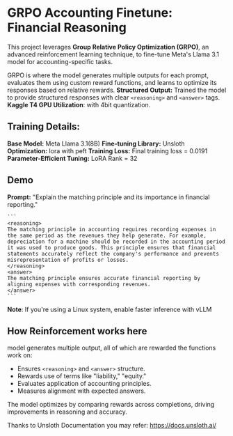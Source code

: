 # GRPO Accounting Finetune: Financial Reasoning

This project leverages **Group Relative Policy Optimization (GRPO)**, an advanced reinforcement learning technique, to fine-tune Meta's Llama 3.1 model for accounting-specific tasks.


GRPO is where the model generates multiple outputs for each prompt, evaluates them using custom reward functions, and learns to optimize its responses based on relative rewards.
**Structured Output:** Trained the model to provide structured responses with clear `<reasoning>` and `<answer>` tags.
**Kaggle T4 GPU Utilization**: with 4bit quantization.


## Training Details:

   **Base Model:** Meta Llama 3.1(8B)
   **Fine-tuning Library:** Unsloth
   **Optimization:** lora with peft
   **Training Loss:** Final training loss = 0.0191
   **Parameter-Efficient Tuning:** LoRA Rank = 32

## Demo

   **Prompt:** "Explain the matching principle and its importance in financial reporting."

    ```
    <reasoning>
    The matching principle in accounting requires recording expenses in the same period as the revenues they help generate. For example, depreciation for a machine should be recorded in the accounting period it was used to produce goods. This principle ensures that financial statements accurately reflect the company's performance and prevents misrepresentation of profits or losses.
    </reasoning>
    <answer>
    The matching principle ensures accurate financial reporting by aligning expenses with corresponding revenues.
    </answer>
    ```

**Note**: If you're using a Linux system, enable faster inference with vLLM

## How Reinforcement works here

model generates multiple output, all of which are rewarded
the functions work on:
-  Ensures `<reasoning>` and `<answer>` structure.
-  Rewards use of terms like "liability," "equity."
-  Evaluates application of accounting principles.
-  Measures alignment with expected answers.

The model optimizes by comparing rewards across completions, driving improvements in reasoning and accuracy.


Thanks to Unsloth
Documentation you may refer: https://docs.unsloth.ai/